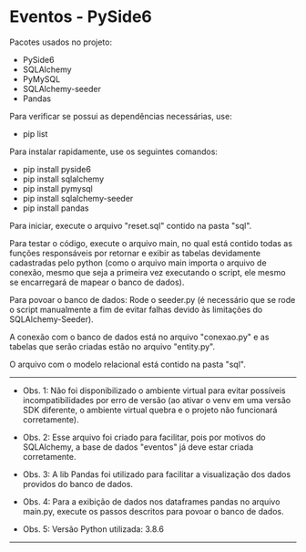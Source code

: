 # Eventos - PySide6

Pacotes usados no projeto:
- PySide6
- SQLAlchemy 
- PyMySQL 
- SQLAlchemy-seeder 
- Pandas

Para verificar se possui as dependências necessárias, use:
- pip list

Para instalar rapidamente, use os seguintes comandos:
- pip install pyside6
- pip install sqlalchemy
- pip install pymysql 
- pip install sqlalchemy-seeder
- pip install pandas

Para iniciar, execute o arquivo "reset.sql" contido na pasta "sql".

Para testar o código, execute o arquivo main, no qual está contido todas as funções responsáveis por retornar e exibir as tabelas devidamente cadastradas pelo python (como o arquivo main importa o arquivo de conexão, mesmo que seja a primeira vez executando o script, ele mesmo se encarregará de mapear o banco de dados).

Para povoar o banco de dados:
Rode o seeder.py (é necessário que se rode o script manualmente a fim de evitar falhas devido às limitações do SQLAlchemy-Seeder).

A conexão com o banco de dados está no arquivo "conexao.py" e as tabelas que serão criadas estão no arquivo "entity.py".

O arquivo com o modelo relacional está contido na pasta "sql".

------------------------------------------------------------------------------------------------------------------------


- Obs. 1: Não foi disponibilizado o ambiente virtual para evitar possíveis incompatibilidades por erro de versão (ao ativar o venv em uma versão SDK diferente, o ambiente virtual quebra e o projeto não funcionará corretamente).


- Obs. 2: Esse arquivo foi criado para facilitar, pois por motivos do SQLAlchemy, a base de dados "eventos" já deve estar criada corretamente.


- Obs. 3: A lib Pandas foi utilizado para facilitar a visualização dos dados providos do banco de dados.


- Obs. 4: Para a exibição de dados nos dataframes pandas no arquivo main.py, execute os passos descritos para povoar o banco de dados.


- Obs. 5: Versão Python utilizada: 3.8.6


------------------------------------------------------------------------------------------------------------------------
